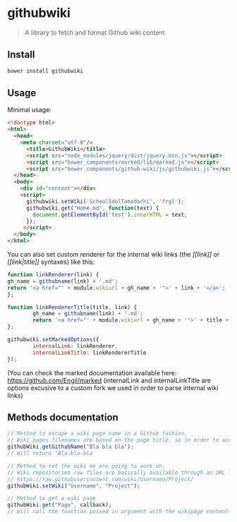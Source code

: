 # githubwiki

> A library to fetch and format Github wiki content

## Install

``` bash
bower install githubwiki
```

## Usage

Minimal usage:

```html
<!doctype html>
<html>
  <head>
    <meta charset="utf-8"/>
      <title>GithubWiki</title>
      <script src="node_modules/jquery/dist/jquery.min.js"></script>
      <script src="bower_components/marked/lib/marked.js"></script>
      <script src="bower_components/github-wiki/js/githubwiki.js"></script>
  </head>
  <body>
    <div id="content"></div>
    <script>
      githubwiki.setWiki('SchoolIdolTomodachi', 'frgl');
      githubwiki.get("Home.md", function(text) {
        document.getElementById('test').innerHTML = text;
      });
     </script>
  </body>
</html>
```

You can also set custom renderer for the internal wiki links (the *[[link]]* or *[[link|title]]* syntaxes) like this:

```js
function linkRenderer(link) {
gh_name = githubname(link) + '.md';
return '<a href="' + module.wikiurl + gh_name + '">' + link + '</a>';
};

function linkRendererTitle(title, link) {
        gh_name = githubname(link) + '.md';
        return '<a href="' + module.wikiurl + gh_name + '">' + title + '</a>';
};

githubwiki.setMarkedOptions({
        internalLink: linkRenderer,
        internalLinkTitle: linkRendererTitle
});
```
(You can check the marked documentation available here: https://github.com/Engil/marked (internalLink and internalLinkTitle are options excusive to a custom fork we used in order to parse internal wiki links)

## Methods documentation

```js
// Method to escape a wiki page name in a Github fashion.
// Wiki pages filenames are based on the page title, so in order to access them we need to do a little bit of escaping.
githubWiki.getGithubName("Bla bla bla");
// Will return "Bla-bla-bla

// Method to set the wiki we are going to work on.
// Wiki repositories raw files are basically available through an URL like this
// https://raw.githubusercontent.com/wiki/Username/Project/
githubWiki.setWiki("Username", "Project");

// Method to get a wiki page
githubWiki.get("Page", callback);
// Will call the function passed in argument with the wikipage content already parsed by marked.
